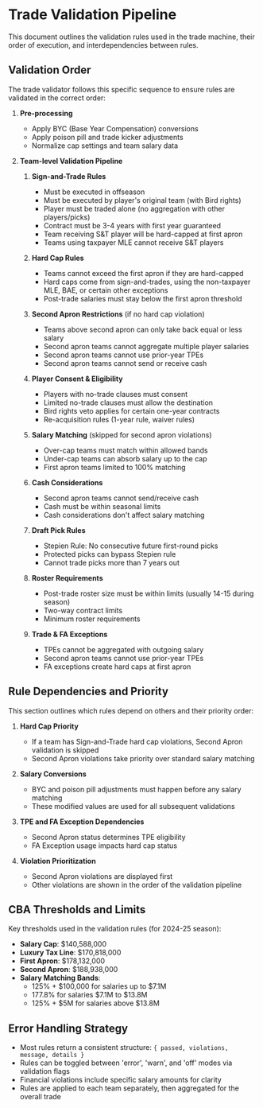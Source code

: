 # Trade Validation Pipeline

This document outlines the validation rules used in the trade machine, their order of execution, and interdependencies between rules.

## Validation Order

The trade validator follows this specific sequence to ensure rules are validated in the correct order:

1. **Pre-processing**
   - Apply BYC (Base Year Compensation) conversions
   - Apply poison pill and trade kicker adjustments
   - Normalize cap settings and team salary data

2. **Team-level Validation Pipeline**
   1. **Sign-and-Trade Rules** 
      - Must be executed in offseason
      - Must be executed by player's original team (with Bird rights)
      - Player must be traded alone (no aggregation with other players/picks)
      - Contract must be 3-4 years with first year guaranteed
      - Team receiving S&T player will be hard-capped at first apron
      - Teams using taxpayer MLE cannot receive S&T players

   2. **Hard Cap Rules**
      - Teams cannot exceed the first apron if they are hard-capped
      - Hard caps come from sign-and-trades, using the non-taxpayer MLE, BAE, or certain other exceptions
      - Post-trade salaries must stay below the first apron threshold

   3. **Second Apron Restrictions** (if no hard cap violation)
      - Teams above second apron can only take back equal or less salary
      - Second apron teams cannot aggregate multiple player salaries
      - Second apron teams cannot use prior-year TPEs
      - Second apron teams cannot send or receive cash

   4. **Player Consent & Eligibility**
      - Players with no-trade clauses must consent
      - Limited no-trade clauses must allow the destination
      - Bird rights veto applies for certain one-year contracts
      - Re-acquisition rules (1-year rule, waiver rules)

   5. **Salary Matching** (skipped for second apron violations)
      - Over-cap teams must match within allowed bands
      - Under-cap teams can absorb salary up to the cap
      - First apron teams limited to 100% matching

   6. **Cash Considerations**
      - Second apron teams cannot send/receive cash
      - Cash must be within seasonal limits
      - Cash considerations don't affect salary matching

   7. **Draft Pick Rules**
      - Stepien Rule: No consecutive future first-round picks
      - Protected picks can bypass Stepien rule
      - Cannot trade picks more than 7 years out

   8. **Roster Requirements**
      - Post-trade roster size must be within limits (usually 14-15 during season)
      - Two-way contract limits
      - Minimum roster requirements

   9. **Trade & FA Exceptions**
      - TPEs cannot be aggregated with outgoing salary
      - Second apron teams cannot use prior-year TPEs
      - FA exceptions create hard caps at first apron

## Rule Dependencies and Priority

This section outlines which rules depend on others and their priority order:

1. **Hard Cap Priority**
   - If a team has Sign-and-Trade hard cap violations, Second Apron validation is skipped
   - Second Apron violations take priority over standard salary matching

2. **Salary Conversions**
   - BYC and poison pill adjustments must happen before any salary matching
   - These modified values are used for all subsequent validations

3. **TPE and FA Exception Dependencies**
   - Second Apron status determines TPE eligibility
   - FA Exception usage impacts hard cap status

4. **Violation Prioritization**
   - Second Apron violations are displayed first
   - Other violations are shown in the order of the validation pipeline

## CBA Thresholds and Limits

Key thresholds used in the validation rules (for 2024-25 season):

- **Salary Cap**: $140,588,000
- **Luxury Tax Line**: $170,818,000  
- **First Apron**: $178,132,000
- **Second Apron**: $188,938,000
- **Salary Matching Bands**:
  - 125% + $100,000 for salaries up to $7.1M
  - 177.8% for salaries $7.1M to $13.8M
  - 125% + $5M for salaries above $13.8M

## Error Handling Strategy

- Most rules return a consistent structure: `{ passed, violations, message, details }`
- Rules can be toggled between 'error', 'warn', and 'off' modes via validation flags
- Financial violations include specific salary amounts for clarity
- Rules are applied to each team separately, then aggregated for the overall trade
